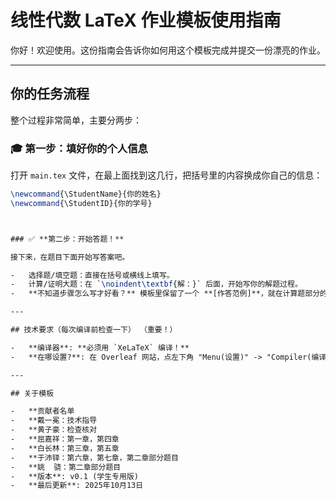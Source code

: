 # 线性代数 LaTeX 作业模板使用指南

你好！欢迎使用。这份指南会告诉你如何用这个模板完成并提交一份漂亮的作业。

---

## 你的任务流程

整个过程非常简单，主要分两步：

### 🎓 **第一步：填好你的个人信息**

打开 `main.tex` 文件，在最上面找到这几行，把括号里的内容换成你自己的信息：

```latex
\newcommand{\StudentName}{你的姓名}
\newcommand{\StudentID}{你的学号}



### ✅ **第二步：开始答题！**

接下来，在题目下面开始写答案吧。

-   选择题/填空题：直接在括号或横线上填写。
-   计算/证明大题：在 `\noindent\textbf{解：}` 后面，开始写你的解题过程。
-   **不知道步骤怎么写才好看？** 模板里保留了一个 **[作答范例]**，就在计算题部分的最前面。模仿它的写法，你的作业会非常整洁。

---

## 技术要求（每次编译前检查一下） （重要！）

-   **编译器**: **必须用 `XeLaTeX` 编译！**
-   **在哪设置?**: 在 Overleaf 网站，点左下角 "Menu(设置)" -> "Compiler(编译器)" -> 确认选择的是 "XeLaTeX"。如果不是，请改过来。

---

## 关于模板

-   **贡献者名单
-   **戴一冕：技术指导
-   **黄子豪：检查核对
-   **屈嘉祥：第一章，第四章
-   **白长林：第三章，第五章
-   **于沛铎：第六章，第七章，第二章部分题目
-   **姚  骁：第二章部分题目
-   **版本**: v0.1 (学生专用版)
-   **最后更新**: 2025年10月13日
